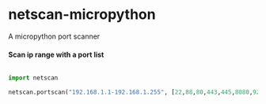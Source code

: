 # netscan-micropython

A micropython port scanner


#### Scan ip range with a port list

```Python

import netscan

netscan.portscan("192.168.1.1-192.168.1.255", [22,88,80,443,445,8080,9200])

```
